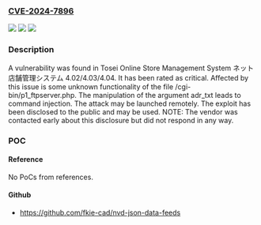 ### [CVE-2024-7896](https://cve.mitre.org/cgi-bin/cvename.cgi?name=CVE-2024-7896)
![](https://img.shields.io/static/v1?label=Product&message=Online%20Store%20Management%20System%20%E3%83%8D%E3%83%83%E3%83%88%E5%BA%97%E8%88%97%E7%AE%A1%E7%90%86%E3%82%B7%E3%82%B9%E3%83%86%E3%83%A0&color=blue)
![](https://img.shields.io/static/v1?label=Version&message=%3D%204.02%20&color=brighgreen)
![](https://img.shields.io/static/v1?label=Vulnerability&message=CWE-77%20Command%20Injection&color=brighgreen)

### Description

A vulnerability was found in Tosei Online Store Management System ネット店舗管理システム 4.02/4.03/4.04. It has been rated as critical. Affected by this issue is some unknown functionality of the file /cgi-bin/p1_ftpserver.php. The manipulation of the argument adr_txt leads to command injection. The attack may be launched remotely. The exploit has been disclosed to the public and may be used. NOTE: The vendor was contacted early about this disclosure but did not respond in any way.

### POC

#### Reference
No PoCs from references.

#### Github
- https://github.com/fkie-cad/nvd-json-data-feeds

